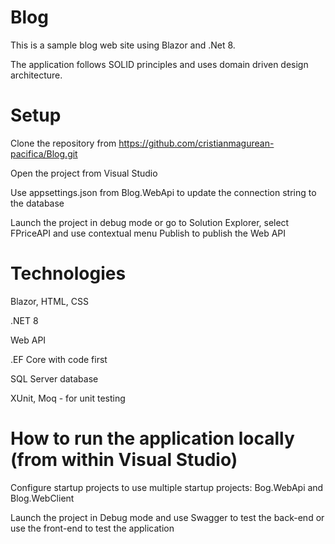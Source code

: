 # Blog

This is a sample blog web site using Blazor and .Net 8. 

The application follows SOLID principles and uses domain driven design architecture.

# Setup

Clone the repository from https://github.com/cristianmagurean-pacifica/Blog.git

Open the project from Visual Studio

Use appsettings.json from Blog.WebApi to update the connection string to the database

Launch the project in debug mode or go to Solution Explorer, select FPriceAPI and use contextual menu Publish to publish the Web API

# Technologies

Blazor, HTML, CSS

.NET 8

Web API

.EF Core with code first

SQL Server database

XUnit, Moq - for unit testing

# How to run the application locally (from within Visual Studio)

Configure startup projects to use multiple startup projects:  Bog.WebApi and Blog.WebClient

Launch the project in Debug mode and use Swagger to test the back-end or use the front-end to test the application